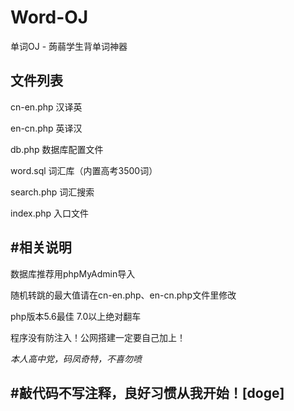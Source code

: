 # Word-OJ
单词OJ - 蒟蒻学生背单词神器

## 文件列表

cn-en.php 汉译英

en-cn.php 英译汉

db.php 数据库配置文件

word.sql 词汇库（内置高考3500词）

search.php 词汇搜索

index.php 入口文件

## #相关说明

数据库推荐用phpMyAdmin导入

随机转跳的最大值请在cn-en.php、en-cn.php文件里修改

php版本5.6最佳 7.0以上绝对翻车

程序没有防注入！公网搭建一定要自己加上！

 _本人高中党，码凤奇特，不喜勿喷_ 

## #敲代码不写注释，良好习惯从我开始！[doge]
